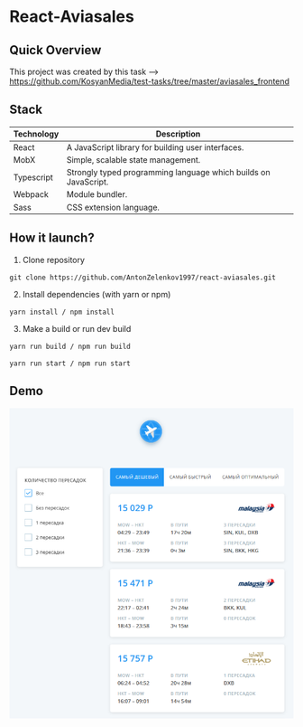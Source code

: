 # React-Aviasales

## Quick Overview

This project was created by this task --> https://github.com/KosyanMedia/test-tasks/tree/master/aviasales_frontend

## Stack

| Technology | Description |
| ------ | ----------- |
| React   | A JavaScript library for building user interfaces. |
| MobX | Simple, scalable state management. |
| Typescript    | Strongly typed programming language which builds on JavaScript. |
| Webpack    | Module bundler. |
| Sass    | CSS extension language. |

## How it launch?

1. Clone repository

```console
git clone https://github.com/AntonZelenkov1997/react-aviasales.git
```

2. Install dependencies (with yarn or npm)
   
```console
yarn install / npm install
```

3. Make a build or run dev build

```console
yarn run build / npm run build
```

```console
yarn run start / npm run start
```

## Demo

![Demo](./src/assets/Readme/demo.png)